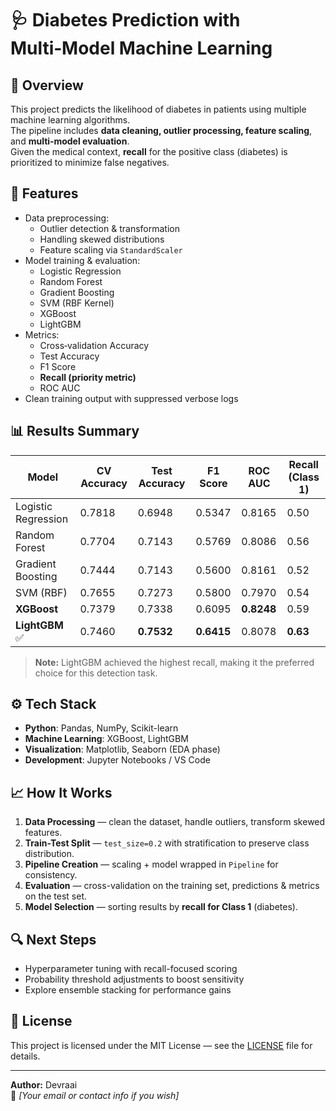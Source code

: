 # 🩺 Diabetes Prediction with Multi‑Model Machine Learning

## 📌 Overview
This project predicts the likelihood of diabetes in patients using multiple machine learning algorithms.  
The pipeline includes **data cleaning, outlier processing, feature scaling**, and **multi‑model evaluation**.  
Given the medical context, **recall** for the positive class (diabetes) is prioritized to minimize false negatives.

## 🚀 Features
- Data preprocessing:
  - Outlier detection & transformation
  - Handling skewed distributions
  - Feature scaling via `StandardScaler`
- Model training & evaluation:
  - Logistic Regression
  - Random Forest
  - Gradient Boosting
  - SVM (RBF Kernel)
  - XGBoost
  - LightGBM
- Metrics:
  - Cross‑validation Accuracy
  - Test Accuracy
  - F1 Score
  - **Recall (priority metric)**
  - ROC AUC
- Clean training output with suppressed verbose logs

## 📊 Results Summary
| Model                | CV Accuracy | Test Accuracy | F1 Score | ROC AUC | Recall (Class 1) |
|----------------------|-------------|--------------|----------|---------|------------------|
| Logistic Regression  | 0.7818      | 0.6948       | 0.5347   | 0.8165  | 0.50              |
| Random Forest        | 0.7704      | 0.7143       | 0.5769   | 0.8086  | 0.56              |
| Gradient Boosting    | 0.7444      | 0.7143       | 0.5600   | 0.8161  | 0.52              |
| SVM (RBF)            | 0.7655      | 0.7273       | 0.5800   | 0.7970  | 0.54              |
| **XGBoost**          | 0.7379      | 0.7338       | 0.6095   | **0.8248** | 0.59            |
| **LightGBM** ✅       | 0.7460      | **0.7532**   | **0.6415** | 0.8078  | **0.63**         |

> **Note:** LightGBM achieved the highest recall, making it the preferred choice for this detection task.

## ⚙️ Tech Stack
- **Python**: Pandas, NumPy, Scikit-learn
- **Machine Learning**: XGBoost, LightGBM
- **Visualization**: Matplotlib, Seaborn (EDA phase)
- **Development**: Jupyter Notebooks / VS Code

## 📈 How It Works
1. **Data Processing** — clean the dataset, handle outliers, transform skewed features.
2. **Train-Test Split** — `test_size=0.2` with stratification to preserve class distribution.
3. **Pipeline Creation** — scaling + model wrapped in `Pipeline` for consistency.
4. **Evaluation** — cross-validation on the training set, predictions & metrics on the test set.
5. **Model Selection** — sorting results by **recall for Class 1** (diabetes).

## 🔍 Next Steps
- Hyperparameter tuning with recall-focused scoring
- Probability threshold adjustments to boost sensitivity
- Explore ensemble stacking for performance gains

## 📜 License
This project is licensed under the MIT License — see the [LICENSE](LICENSE) file for details.

---
**Author:** Devraai  
📧 *[Your email or contact info if you wish]*  
